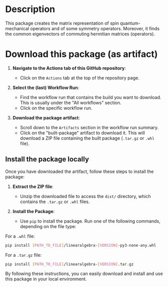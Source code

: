 # Description 
This package creates the matrix representation of spin quantum-mechanical operators and of some symmetry operators. Moreover, it finds the common eigenvectors of commuting hermitian matrices (operators).  


# Download this package (as artifact)

1. **Navigate to the Actions tab of this  GitHub repository**:
    - Click on the `Actions` tab at the top of the repository page.

2. **Select the (last) Workflow Run**:
    - Find the workflow run that contains the build you want to download. This is usually under the "All workflows" section.
    - Click on the specific workflow run.

3. **Download the package artifact**:
    - Scroll down to the `Artifacts` section in the workflow run summary.
    - Click on the "built-package" artifact to download it. This will download a ZIP file containing the built package (`.tar.gz` or `.whl` file).

## Install the package locally

Once you have downloaded the artifact, follow these steps to install the package:

1. **Extract the ZIP file**:
    - Unzip the downloaded file to access the `dist/` directory, which contains the `.tar.gz` or `.whl` files.

2. **Install the Package**:
    - Use `pip` to install the package. Run one of the following commands, depending on the file type:

For a `.whl` file:
```sh
pip install [PATH_TO_FILE]/linearalgebra-[VERSION]-py3-none-any.whl
```

For a `.tar.gz` file:
```sh
pip install [PATH_TO_FILE]/linearalgebra-[VERSION].tar.gz
```

By following these instructions, you can easily download and install and use this package in your local environment.
